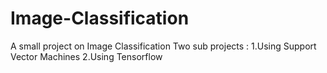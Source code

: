# Image-Classification
A small project on Image Classification 
Two sub projects :
  1.Using Support Vector Machines
  2.Using Tensorflow
  
